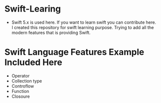 # Swift-Learing
- Swift 5.x is used here. If you want to learn swift you can contribute here. I created this repository for swift learning purpose. Trying to add all the modern features that is providing Swift.
# Swift Language Features Example Included Here
- Operator 
- Collection type 
- Controflow
- Function
- Closoure

